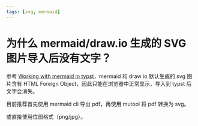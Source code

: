 ```yaml
---
tags: [svg, mermaid]
---
```


# 为什么 mermaid/draw.io 生成的 SVG 图片导入后没有文字？

参考 [Working with mermaid in typst](https://github.com/typst/typst/discussions/3090#discussioncomment-7960440)，mermaid 和 draw io 默认生成的 svg 图片含有 HTML Foreign Object，因此只能在浏览器中正常显示，导入到 typst 后文字会消失。

目前推荐首先使用 mermaid cli 导出 pdf，再使用 mutool 将 pdf 转换为 svg。

或直接使用位图格式（png/jpg）。
